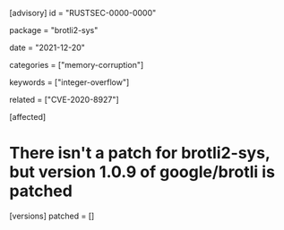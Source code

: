 [advisory]
id = "RUSTSEC-0000-0000"

package = "brotli2-sys"

date = "2021-12-20"

categories = ["memory-corruption"]

keywords = ["integer-overflow"]

related = ["CVE-2020-8927"]

[affected]

# There isn't a patch for brotli2-sys, but version 1.0.9 of google/brotli is patched
[versions]
patched = []
